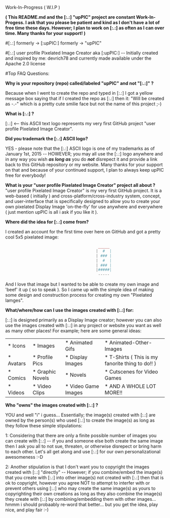 

Work-In-Progress ( W.I.P )




__( This README.md and the [:.:] "upPIC" project are constant Work-In-Progess.  I ask that you please be patient and kind as I don't have a lot of free time these days.  However; I plan to work on [:.:] as often as I can over time.  Many thanks for your support! )__

#[:.:]
formerly -> [:upPIC:]
formerly -> "upPIC"





#[:.:] user profile Pixelated Image Creator
aka [:upPIC:] -- Initially created and inspired by me: devrich78 and currently made available under the Apache 2.0 license


#Top FAQ Questions:

__Why is your repository (repo) called/labeled "upPIC" and not "[:.:]" ?__

Because when I went to create the repo and typed in [:.:] I got a yellow message box saying that if I created the repo as [:.:] then it: "Will be created as -.-" which is a pretty cute smilie face but not the name of this project ;-)


__What is [:.:] ?__


[:.:] <-- this ASCII text logo represents my very first GitHub project "user profile Pixelated Image Creator". 


__Did you trademark the [:.:] ASCII logo?__


YES - please note that the [:.:] ASCII logo is one of my trademarks as of January 1st, 2015 -- HOWEVER; you may all use the [:.:] logo anywhere and in any way you wish ___as long as___ you do ___not___ disrepect it and provide a link back to this GitHub repository or my website.  Many thanks for your support on that and because of your continued support, I plan to always keep upPIC free for everybody!


__What is your "user profile Pixelated Image Creator" project all about ?__
"user profile Pixelated Image Creator" is my very first GitHub project.  It is a web-based ( initially ) and cross-platform/cross-industry system, concept, and user-interface that is specifically designed to allow you to create your own pixelated Display Image 'on-the-fly' for use anywhere and everywhere ( just mention upPIC is all i ask if you like it ).


__Where did the idea for [:.:] come from?__

I created an account for the first time over here on GitHub and got a pretty cool 5x5 pixelated image:

```php
                                         _____
                                        |  #  |
                                        | ### |
                                        |  #  |
                                        | ### |
                                        |#####|
                                         -----
```
And I love that image but I wanted to be able to create my own image and 'beef' it up ( so to speak ).  So I came up with the simple idea of making some design and construction process for creating my own "Pixelated Iamges".


__What/where/how can I use the images created with [:.:] for:__

[:.:] is designed primarily as a Display Image creator; however you can also use the images created with [:.:] in any project or website you want as well as many other places!  For example; here are some general ideas:

|   |   |   |   |
|---|---|---|---|
|  * Icons  |  * Images  |  * Animated Gifs  |  * Animated-Other-Images  |
|  * Avatars  |  * Profile Pics  |  * Display Images  |  * T-Shirts ( This is my fanorite thing to do!! )  |
|  * Comics  |  * Graphic Novels  |  * Novels  |  * Cutscenes for Video Games  |
|  * Videos  |  * Video Clips  |  * Video Game Images  |  * AND A WHOLE LOT MORE!!  |


__Who "owns" the images created with [:.:] ?__

YOU and well "i" i guess... Essentially; the image(s) created with [:.:] are owned by the person(s) who used [:.:] to create the image(s) as long as they follow these simple stipulations:

1: Considering that there are only a finite possible number of images you can create with [:.:] -- if you and someone else both create the same image then I ask you all to not sue, threaten, or otherwise disrepect or bring harm to each other.  Let's all get along and use [:.:] for our own personalizational awesomeness :-D

2: Another stipulation is that I don't want you to copyright the images created with [:.:] "directly" -- However; if you combine/embed the image(s) that you create with [:.:] into other image(s) not created with [:.:] then that is ok to copyright, however you agree NOT to attempt to interfer with or prevent others using [:.:] who may create the same image(s) as yours to copyrighting their own creations as long as they also combine the image(s) they create with [:.:] by combining/embedding them with other images... hmmm i should probaably re-word that better... but you get the idea, play nice, and play fair :-)








